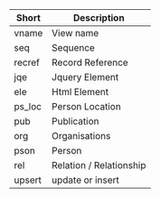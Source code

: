 | Short  | Description             |
|--------|-------------------------|
| vname  | View name               |
| seq    | Sequence                |
| recref | Record Reference        |
| jqe    | Jquery Element          |
| ele    | Html Element            |
| ps_loc | Person Location         |
| pub    | Publication             |
| org    | Organisations           |
| pson   | Person                  |
| rel    | Relation / Relationship |
| upsert | update or insert |
